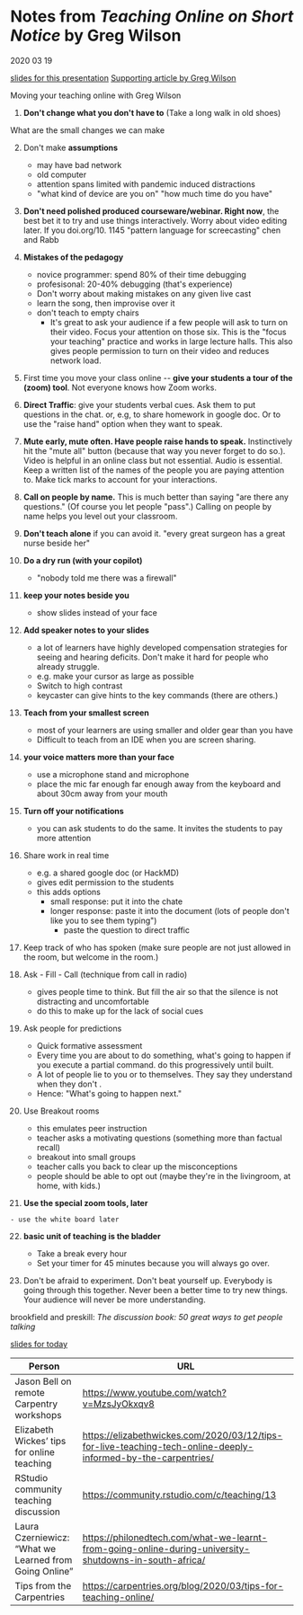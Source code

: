 # Notes from _Teaching Online on Short Notice_ by Greg Wilson

2020 03 19

[slides for this presentation](https://rstd.io/teach-online-2020)
[Supporting article by Greg Wilson](https://education.rstudio.com/blog/2020/03/teaching-online-on-short-notice/)


Moving your teaching online with Greg Wilson

1. **Don't change what you don't have to**  (Take a long walk in old shoes)

What are the small changes we can make

2. Don't make **assumptions**  
    - may have bad network
    - old computer
    - attention spans limited with pandemic induced distractions
    - "what kind of device are you on" "how much time do you have"

3. **Don't need polished produced courseware/webinar.  Right now**, the best bet it to try and use things interactively.  Worry about video editing later.  If you    doi.org/10. 1145    "pattern language for screecasting"    chen and Rabb
4. **Mistakes of the pedagogy**
    - novice programmer:  spend 80% of their time debugging
    - profesisonal:  20-40% debugging  (that's experience)
    - Don't worry about making mistakes on any given live cast
    - learn the song, then improvise over it
    - don't teach to empty chairs
	    - It's great to ask your audience if a few people will ask to turn on their video.  Focus your attention on those six.  This is the "focus your teaching" practice and works in large lecture halls.   This also gives people permission to turn on their video and reduces network load.
5. First time you move your class online -- **give your students a tour of the (zoom) tool**.  Not everyone knows how Zoom works.
6. **Direct Traffic**:  give your students verbal cues.  Ask them to put questions in the chat. or, e.g, to share homework in google doc.  Or to use the "raise hand" option when they want to speak.
7. **Mute early, mute often.  Have people raise hands to speak.**  Instinctively hit the "mute all" button (because that way you never forget to do so.).   Video is helpful in an online class but not essential.  Audio is essential.  Keep a written list of the names of the people you are paying attention to.  Make tick marks to account for your interactions.  
8. **Call on people by name.**   This is much better than saying "are there any questions."  (Of course you let people "pass".)  Calling on people by name helps you level out your classroom.  
9. **Don't teach alone**  if you can avoid it.  "every great surgeon has a great nurse beside her"
10. **Do a dry run (with your copilot)**  
    - "nobody told me there was a firewall"
11. **keep your notes beside you** 
    - show slides instead of your face
12. **Add speaker notes to your slides**

    - a lot of learners have highly developed compensation strategies for seeing and hearing deficits.   Don't make it hard for people who already struggle.  
    -  e.g. make your cursor as large as possible
    - Switch to high contrast
    - keycaster can give hints to the key commands (there are others.)

13.  **Teach from your smallest screen**

     - most of your learners are using smaller and older gear than you have
     - Difficult to teach from an IDE when you are screen sharing.

 14.  **your voice matters more than your face**  

	  - use a microphone stand and microphone
	  - place the mic far enough far enough away from the keyboard and about 30cm away from your mouth

15. **Turn off your notifications**
    - you can ask students to do the same.  It invites the students to pay more attention
16. Share work in real time
    - e.g. a shared google doc  (or HackMD)
    - gives edit permission to the students
    - this adds options
        - small response:  put it into the chate
        - longer response:  paste it into the document (lots of people don't like you to see them typing")
            - paste the question to direct traffic

17. Keep track of who has spoken  (make sure people are not just allowed in the room, but welcome in the room.)

18. Ask - Fill - Call  (technique from call in radio)

    - gives people time to think.  But fill the air so that the silence is not distracting and uncomfortable
    - do this to make up for the lack of social cues

19. Ask people for predictions

    - Quick formative assessment
    - Every time you are about to do something, what's going to happen if you execute a partial command.  do this progressively until built.  
    - A lot of people lie to you or to themselves.  They say they understand when they don't .  
    - Hence:  "What's going to happen next."  

20. Use Breakout rooms   

    - this emulates peer instruction
    - teacher asks a motivating questions (something more than factual recall)
    - breakout into small groups
    - teacher calls you back to clear up the misconceptions
    - people should be able to opt out (maybe they're in the livingroom, at home, with kids.)

21.  **Use the special zoom tools, later**

    - use the white board later
 
22. **basic unit of teaching is the bladder**  

    - Take a break every hour 
    - Set your timer for 45 minutes because you will always go over.

23.  Don't be afraid to experiment. Don't beat yourself up.  Everybody is going through this together.  Never been a better time to try new things.  Your audience will never be more understanding.

brookfield and preskill:  _The discussion book:  50 great ways to get people talking_

[slides for today](https://rstd.io/teach-online-2020)

| Person | URL |
|--|--|
|Jason Bell on remote Carpentry workshops  | https://www.youtube.com/watch?v=MzsJyOkxqv8 |
| Elizabeth Wickes’ tips for online teaching  | https://elizabethwickes.com/2020/03/12/tips-for-live-teaching-tech-online-deeply-informed-by-the-carpentries/ |
| RStudio community teaching discussion | https://community.rstudio.com/c/teaching/13 |
| Laura Czerniewicz: “What we Learned from Going Online” | https://philonedtech.com/what-we-learnt-from-going-online-during-university-shutdowns-in-south-africa/ |
| Tips from the Carpentries | https://carpentries.org/blog/2020/03/tips-for-teaching-online/ |



